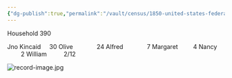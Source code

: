 ```yaml
---
{"dg-publish":true,"permalink":"/vault/census/1850-united-states-federal-census-record/","tags":["James-William-Kincaid","John-A-Kincaid","Olive-Walker"]}
---
```


Household  390 

Jno Kincaid     30
Olive              24
Alfred              7
Margaret         4
Nancy             2
William          2/12

![record-image.jpg](/img/user/assets/1850_United_States_Federal_Census_Record.resources%201/record-image.jpg)
